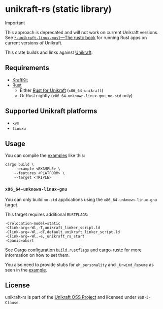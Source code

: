 # unikraft-rs (static library)

> [!IMPORTANT]  
> This approach is deprecated and will not work on current Unikraft versions.
> See [`*-unikraft-linux-musl`—The rustc book](https://doc.rust-lang.org/rustc/platform-support/unikraft-linux-musl.html) for running Rust apps on current versions of Unikraft.

This crate builds and links against [Unikraft].

[Unikraft]: https://github.com/unikraft/unikraft

## Requirements

* [KraftKit](https://github.com/unikraft/kraftkit)
* [Rust](https://www.rust-lang.org/tools/install)
    * Either [Rust for Unikraft](https://github.com/unikraft/rust) (`x86_64-unikraft`)
    * Or Rust nightly (`x86_64-unknown-linux-gnu`, `no-std` only)

## Supported Unikraft platforms

* `kvm`
* `linuxu`

## Usage

You can compile the [examples] like this:

```console
cargo build \
    --example <EXAMPLE> \
    --features <PLATFORM> \
    --target <TRIPLE>
```

[examples]: examples

### `x86_64-unknown-linux-gnu`

You can only build `no-std` applications using the `x86_64-unknown-linux-gnu` target.

This target requires additional `RUSTFLAGS`:

```console
-Crelocation-model=static
-Clink-arg=-Wl,-T,unikraft_linker_script.ld
-Clink-arg=-Wl,-dT,default_unikraft_linker_script.ld
-Clink-arg=-Wl,-e,_unikraft_rs_start
-Cpanic=abort
```

See [Cargo configuration `build.rustflags`] and [cargo-rustc] for more information on how to set them.

[Cargo configuration `build.rustflags`]: https://doc.rust-lang.org/cargo/reference/config.html#buildrustflags
[cargo-rustc]: https://doc.rust-lang.org/cargo/commands/cargo-rustc.html

You also need to provide stubs for `eh_personality` and `_Unwind_Resume` as seen in the [example].

[example]: examples/no-std.rs

## License

unikraft-rs is part of the [Unikraft OSS Project][unikraft-website] and licensed under `BSD-3-Clause`.

[unikraft-website]: https://unikraft.org
